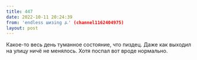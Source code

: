 ```yaml
---
title: 447
date: 2022-10-11 20:24:39
from: 'endless шизing ⍼' (channel1162404975)
layout: post
---
```


Какое-то весь день туманное состояние, что пиздец. Даже как выходил на улицу ничё не менялось. Хотя поспал вот вроде нормально.
